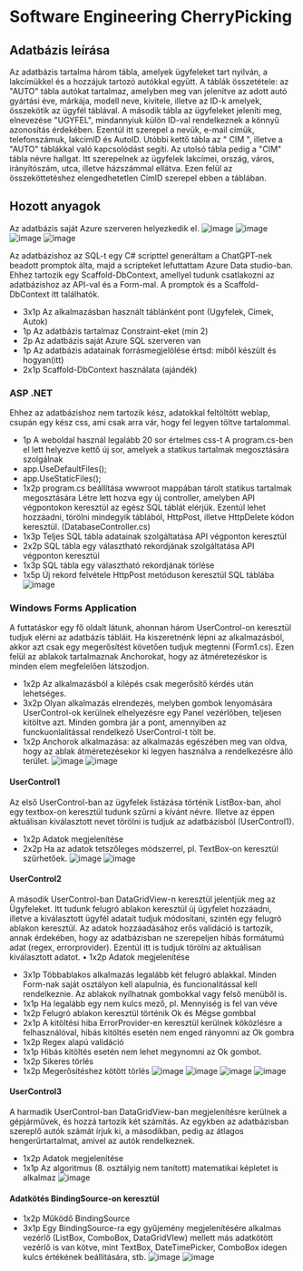 # Software Engineering CherryPicking
##  Adatbázis leírása
Az adatbázis tartalma három tábla, amelyek ügyfeleket tart nyilván, a lakcímükkel és a hozzájuk tartozó autókkal együtt. A táblák összetétele: az "AUTO" tábla autókat tartalmaz, amelyben meg van jelenítve az adott autó gyártási éve, márkája, modell neve, kivitele, illetve az ID-k amelyek, összekötik az ügyfél táblával. A második tábla az ügyfeleket jeleníti meg, elnevezése "UGYFEL", mindannyiuk külön ID-val rendelkeznek a könnyű azonosítás érdekében. Ezentúl itt szerepel a nevük, e-mail címük, telefonszámuk, lakcimID és AutoID. Utóbbi kettő tábla az " CIM ", illetve a "AUTO" táblákkal való kapcsolódást segíti. Az utolsó tábla pedig a "CIM" tábla névre hallgat. Itt szerepelnek az ügyfelek lakcímei, ország, város, irányítószám, utca, illetve házszámmal ellátva. Ezen felül az összeköttetéshez elengedhetetlen CimID szerepel ebben a táblában.
## Hozott anyagok
Az adatbázis saját Azure szerveren helyezkedik el.
![image](https://github.com/user-attachments/assets/59446f64-4797-4abd-9373-0e31439764f9)
![image](https://github.com/user-attachments/assets/fff78150-de60-4048-b3ce-22ecda9158e4)
![image](https://github.com/user-attachments/assets/2e16c2c9-a021-4028-b5c6-881410a546bd)
![image](https://github.com/user-attachments/assets/2d80c584-14da-4152-a5ca-ef13643cb873)

Az adatbázishoz az SQL-t egy C# scripttel generáltam a ChatGPT-nek beadott promptok álta, majd a scripteket lefuttattam Azure Data studio-ban. Ehhez tartozik egy Scaffold-DbContext, amellyel tudunk csatlakozni az adatbázishoz az API-val és a Form-mal. A promptok és a Scaffold-DbContext itt találhatók. 
-	3x1p Az alkalmazásban használt táblánként pont (Ugyfelek, Cimek, Autok)
-	1p Az adatbázis tartalmaz Constraint-eket (min 2)
-	2p Az adatbázis saját Azure SQL szerveren van
-	1p Az adatbázis adatainak forrásmegjelölése értsd: miből készült és hogyan(itt)
-	2x1p Scaffold-DbContext használata (ajándék)
### ASP .NET
Ehhez az adatbázishoz nem tartozik kész, adatokkal feltöltött weblap, csupán egy kész css, ami csak arra vár, hogy fel legyen töltve tartalommal.
- 1p A weboldal használ legalább 20 sor értelmes css-t
A program.cs-ben el lett helyezve kettő új sor, amelyek a statikus tartalmak megosztására szolgálnak
-	app.UseDefaultFiles();
-	app.UseStaticFiles();
-	1x2p program.cs beállítása wwwroot mappában tárolt statikus tartalmak megosztására
Létre lett hozva egy új controller, amelyben API végpontokon keresztül az egész SQL táblát elérjük. Ezentúl lehet hozzáadni, törölni mindegyik táblából, HttpPost, illetve HttpDelete kódon keresztül. (DatabaseController.cs)
-	1x3p Teljes SQL tábla adatainak szolgáltatása API végponton keresztül
-	2x2p SQL tábla egy választható rekordjának szolgáltatása API végponton keresztül
-	1x3p SQL tábla egy választható rekordjának törlése
-	1x5p Új rekord felvétele HttpPost metóduson keresztül SQL táblába
![image](https://github.com/user-attachments/assets/d3e55c6e-c7d4-4e1a-9fe1-8329ca39cc5a)
### Windows Forms Application
A futtatáskor egy fő oldalt látunk, ahonnan három UserControl-on keresztül tudjuk elérni az adatbázis tábláit. Ha kiszeretnénk lépni az alkalmazásból, akkor azt csak egy megerősítést követően tudjuk megtenni (Form1.cs). Ezen felül az ablakok tartalmaznak Anchorokat, hogy az átméretezéskor is minden elem megfelelően látszodjon.
-	1x2p Az alkalmazásból a kilépés csak megerősítő kérdés után lehetséges.
-	3x2p Olyan alkalmazás elrendezés, melyben gombok lenyomására UserControl-ok kerülnek elhelyezésre egy Panel vezérlőben, teljesen kitöltve azt. Minden gombra jár a pont, amennyiben az funckuonlalitással rendelkező UserControl-t tölt be.
-	1x2p Anchorok alkalmazása: az alkalmazás egészében meg van oldva, hogy az ablak átméretezésekor ki legyen használva a rendelkezésre álló terület. 
![image](https://github.com/user-attachments/assets/5ee10dfb-c695-4c5a-ad0e-5e502acb89a4)
![image](https://github.com/user-attachments/assets/d1461026-c807-4646-804e-9324a0351db3)
#### UserControl1
Az első UserControl-ban az ügyfelek listázása történik ListBox-ban, ahol egy textbox-on keresztül tudunk szűrni a kívánt névre. Illetve az éppen aktuálisan kiválasztott nevet törölni is tudjuk az adatbázisból (UserControl1).
-	1x2p Adatok megjelenítése
-	2x2p Ha az adatok tetszőleges módszerrel, pl. TextBox-on keresztül szűrhetőek.
![image](https://github.com/user-attachments/assets/52cd141a-8ec3-41df-9fc4-14eee3d939a5)
![image](https://github.com/user-attachments/assets/8ee35484-7b48-4265-9574-56bbdc8fed0b)
#### UserControl2
A második UserControl-ban DataGridView-n keresztül jelentjük meg az Ügyfeleket. Itt tudunk felugró ablakon keresztül új ügyfelet hozzáadni, illetve a kiválasztott ügyfél adatait tudjuk módosítani, szintén egy felugró ablakon keresztül. Az adatok hozzáadásához erős validáció is tartozik, annak érdekében, hogy az adatbázisban ne szerepeljen hibás formátumú adat (regex, errorprovider). Ezentúl itt is tudjuk törölni az aktuálisan kiválasztott adatot.
•	1x2p Adatok megjelenítése
-	3x1p Többablakos alkalmazás legalább két felugró ablakkal. Minden Form-nak saját osztályon kell alapulnia, és funcionalitással kell rendelkeznie. Az ablakok nyílhatnak gombokkal vagy felső menüből is.
-	1x1p Ha legalább egy nem kulcs mező, pl. Mennyiség is fel van véve
-	1x2p Felugró ablakon keresztül történik Ok és Mégse gombbal
-	2x1p A kitöltési hiba ErrorProvider-en keresztül kerülnek köközlésre a felhasználóval, hibás kitöltés esetén nem enged rányomni az Ok gombra
-	1x2p Regex alapú validáció
-	1x1p Hibás kitöltés esetén nem lehet megynomni az Ok gombot.
-	1x2p Sikeres törlés
-	1x2p Megerősítéshez kötött törlés
![image](https://github.com/user-attachments/assets/5cfe9f8b-d0cc-42cb-b22f-8020f400cbd3)
![image](https://github.com/user-attachments/assets/3c9bea10-b2e3-46ca-bb47-6b77dd284922)
![image](https://github.com/user-attachments/assets/24c7a5a6-f79d-4872-9942-0a0e596250ac)
![image](https://github.com/user-attachments/assets/ed6aa892-8efe-46ba-ad04-f0118204d26a)
#### UserControl3
A harmadik UserControl-ban DataGridView-ban megjelenítésre kerülnek a gépjárművek, és hozzá tartozik két számítás. Az egykben az adatbázisban szereplő autók számát írjuk ki, a másodikban, pedig az átlagos hengerűrtartalmat, amivel az autók rendelkeznek.
-	1x2p Adatok megjelenítése
-	1x1p Az algoritmus (8. osztályig nem tanított) matematikai képletet is alkalmaz
![image](https://github.com/user-attachments/assets/4e0a6365-0d88-4a3f-a04b-c3e00285afa5)
#### Adatkötés BindingSource-on keresztül
-	1x2p Működő BindingSource
-	3x1p Egy BindingSource-ra egy gyűjemény megjelenítésére alkalmas vezérlő (ListBox, ComboBox, DataGridVIew) mellett más adatkötött vezérlő is van kötve, mint TextBox, DateTimePicker, ComboBox idegen kulcs értékének beállítására, stb.
![image](https://github.com/user-attachments/assets/28fa8b86-d2bc-414e-aa7a-fe436f0fe25b)
![image](https://github.com/user-attachments/assets/c7db2047-87a4-4d5c-aa62-57a2db49d07a)


